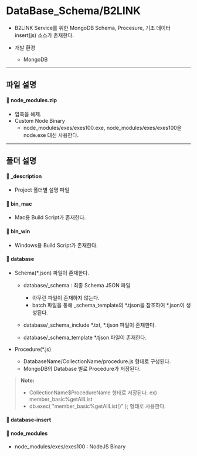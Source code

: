 **DataBase_Schema/B2LINK**
===================

* B2LINK Service를 위한 MongoDB Schema, Procesure, 기초 데이터 insert(js) 소스가 존재한다.

* 개발 환경
	* MongoDB

-------------
파일 설명
-------------

#### :file_folder: node_modules.zip
 * 압축을 해제.
 * Custom Node Binary
	* node_modules/exes/exes100.exe, node_modules/exes/exes100을 node.exe 대신 사용한다.

-------------
폴더 설명
-------------

#### :open_file_folder: _description
 * Project 폴더별 설명 파일


#### :open_file_folder: bin_mac
 * Mac용 Build Script가 존재한다.


#### :open_file_folder: bin_win
 * Windows용 Build Script가 존재한다.


#### :open_file_folder: database

 * Schema(*.json) 파일이 존재한다.
	* database/_schema : 최종 Schema JSON 파일
		* 아무런 파일이 존재하지 않는다.
		* batch 파일을 통해 _schema_template의 *.tjson을 참조하여 *.json이 생성된다.

	* database/_schema_include
		*.txt, *.tjson 파일이 존재한다.

	* database/_schema_template
		*.tjson 파일이 존재한다.

 * Procedure(*.js)
	* DatabaseName/CollectionName/procedure.js 형태로 구성된다.
	* MongoDB의 Database 별로 Procedure가 저장된다.

> **Note:**
> - CollectionName$ProcedureName 형태로 저장된다. ex) member_basic%getAllList
> - db.exec( "member_basic%getAllList()" ); 형태로 사용한다.


#### :open_file_folder: database-insert


#### :open_file_folder: node_modules
 * node_modules/exes/exes100 : NodeJS Binary